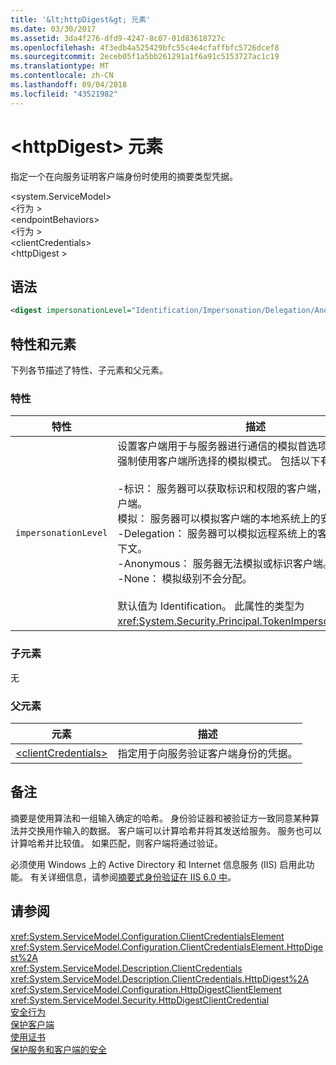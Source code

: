 ```yaml
---
title: '&lt;httpDigest&gt; 元素'
ms.date: 03/30/2017
ms.assetid: 3da4f276-dfd9-4247-8c07-01d83618727c
ms.openlocfilehash: 4f3edb4a525429bfc55c4e4cfaffbfc5726dcef8
ms.sourcegitcommit: 2eceb05f1a5bb261291a1f6a91c5153727ac1c19
ms.translationtype: MT
ms.contentlocale: zh-CN
ms.lasthandoff: 09/04/2018
ms.locfileid: "43521982"
---
```

# <a name="lthttpdigestgt-element"></a>&lt;httpDigest&gt; 元素
指定一个在向服务证明客户端身份时使用的摘要类型凭据。  
  
 \<system.ServiceModel>  
\<行为 >  
\<endpointBehaviors>  
\<行为 >  
\<clientCredentials>  
\<httpDigest >  
  
## <a name="syntax"></a>语法  
  
```xml  
<digest impersonationLevel="Identification/Impersonation/Delegation/Anonymous/None" />  
```  
  
## <a name="attributes-and-elements"></a>特性和元素  
 下列各节描述了特性、子元素和父元素。  
  
### <a name="attributes"></a>特性  
  
|特性|描述|  
|---------------|-----------------|  
|`impersonationLevel`|设置客户端用于与服务器进行通信的模拟首选项。 服务器上不强制使用客户端所选择的模拟模式。 包括以下有效值：<br /><br /> -标识： 服务器可以获取标识和权限的客户端，但不能模拟客户端。<br />模拟： 服务器可以模拟客户端的本地系统上的安全上下文。<br />-Delegation： 服务器可以模拟远程系统上的客户端的安全上下文。<br />-Anonymous： 服务器无法模拟或标识客户端。<br />-None： 模拟级别不会分配。<br /><br /> 默认值为 Identification。 此属性的类型为 <xref:System.Security.Principal.TokenImpersonationLevel>。|  
  
### <a name="child-elements"></a>子元素  
 无  
  
### <a name="parent-elements"></a>父元素  
  
|元素|描述|  
|-------------|-----------------|  
|[\<clientCredentials>](../../../../../docs/framework/configure-apps/file-schema/wcf/clientcredentials.md)|指定用于向服务验证客户端身份的凭据。|  
  
## <a name="remarks"></a>备注  
 摘要是使用算法和一组输入确定的哈希。 身份验证器和被验证方一致同意某种算法并交换用作输入的数据。 客户端可以计算哈希并将其发送给服务。 服务也可以计算哈希并比较值。 如果匹配，则客户端将通过验证。  
  
 必须使用 Windows 上的 Active Directory 和 Internet 信息服务 (IIS) 启用此功能。 有关详细信息，请参阅[摘要式身份验证在 IIS 6.0 中](https://go.microsoft.com/fwlink/?LinkId=88443)。  
  
## <a name="see-also"></a>请参阅  
 <xref:System.ServiceModel.Configuration.ClientCredentialsElement>  
 <xref:System.ServiceModel.Configuration.ClientCredentialsElement.HttpDigest%2A>  
 <xref:System.ServiceModel.Description.ClientCredentials>  
 <xref:System.ServiceModel.Description.ClientCredentials.HttpDigest%2A>  
 <xref:System.ServiceModel.Configuration.HttpDigestClientElement>  
 <xref:System.ServiceModel.Security.HttpDigestClientCredential>  
 [安全行为](../../../../../docs/framework/wcf/feature-details/security-behaviors-in-wcf.md)  
 [保护客户端](../../../../../docs/framework/wcf/securing-clients.md)  
 [使用证书](../../../../../docs/framework/wcf/feature-details/working-with-certificates.md)  
 [保护服务和客户端的安全](../../../../../docs/framework/wcf/feature-details/securing-services-and-clients.md)
